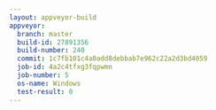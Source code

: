 ```yaml
---
layout: appveyor-build
appveyor:
  branch: master
  build-id: 27891356
  build-number: 240
  commit: 1c7fb101c4a0add8debbab7e962c22a2d3bd4059
  job-id: 4a2c4tfxg3fqpwmn
  job-number: 5
  os-name: Windows
  test-result: 0
---
```

